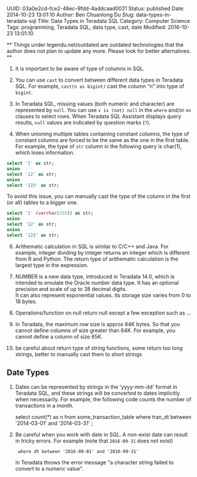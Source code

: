 UUID: 03a0e2cd-fce2-48ec-9fdd-4addcaad0021
Status: published
Date: 2014-10-23 13:01:10
Author: Ben Chuanlong Du
Slug: data-types-in-teradata-sql
Title: Data Types in Teradata SQL
Category: Computer Science
Tags: programming, Teradata SQL, data type, cast, date
Modified: 2016-10-23 13:01:10

**
Things under legendu.net/outdated are outdated technologies 
that the author does not plan to update any more. 
Please look for better alternatives.
**


1. It is important to be aware of type of columns in SQL.

2. You can use `cast` to convert between different data types in Teradata SQL.
For example, `cast(n as bigint)` cast the column "n" into type of `bigint`.

3. In Teradata SQL, 
missing values (both numeric and character) are represented by `null`. 
You can use `v is (not) null` in the `where` and/or `on` clauses to select rows.
When Teradata SQL Assistant displays query results, 
`null` values are indicated by question marks (`?`).

5. When unioning multiple tables containing constant columns,
the type of constant columns are forced to be the same as the one in the first table.
For example, 
the type of `str` column in the following query is char(1),
which loses information.
```SQL
select '1' as str;
union
select '12' as str;
union 
select '123' as str;
```
To avoid this issue, 
you can manually cast the type of the column in the first (or all) tables to a bigger one.
```SQL
select '1' (varchar(255)) as str;
union
select '12' as str;
union 
select '123' as str;
```

6. Arithematic calculation in SQL is similar to C/C++ and Java. 
For example, integer dividing by integer returns an integer
which is different from R and Python.
The return type of arithematic calculation is the largest type in the expression.

7. NUMBER is a new data type, 
introduced in Teradata 14.0, 
which is intended to emulate the Oracle number data type. 
It has an optional precision and scale of up to 38 decimal digits.  
It can also represent exponential values. 
Its storage size varies from 0 to 18 bytes.

8. Operations/function on null return null
except a few exception such as ...

2. In Teradata, the maximum row size is approx 64K bytes. 
So that you cannot define columns of size greater than 64K.
For example, 
you cannot define a column of size 65K.

3. be careful about return type of string functions, some return too long strings, 
better to manually cast them to short strings


## Date Types

1. Dates can be represented by strings in the 'yyyy-mm-dd' format in Teradata SQL,
    and these strings will be converted to dates implicitly when necessarily.
    For example,
    the following code counts the number of transactions in a month.

    select
        count(*) as n
    from
        some_transaction_table
    where
        tran_dt between '2014-03-01' and '2014-03-31'
    ;

2. Be careful when you work with date in SQL.
    A non-exist date can result in tricky errors.
    For example (note that `2016-09-31` does not exist)

        where dt between '2016-09-01' and '2016-09-31'  

    in Teradata throws the error message "a character string failed to convert to a numeric value".